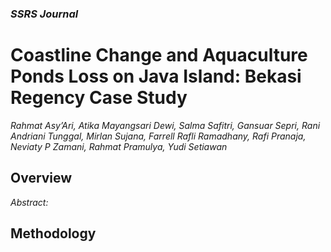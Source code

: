 ### _SSRS Journal_ 
# Coastline Change and Aquaculture Ponds Loss on Java Island: Bekasi Regency Case Study
 _Rahmat Asy’Ari, Atika Mayangsari Dewi, Salma Safitri, Gansuar Sepri, Rani Andriani Tunggal, Mirlan Sujana, Farrell Rafli Ramadhany, Rafi Pranaja, Neviaty P Zamani, Rahmat Pramulya, Yudi Setiawan_
## Overview
_Abstract:_
## Methodology
